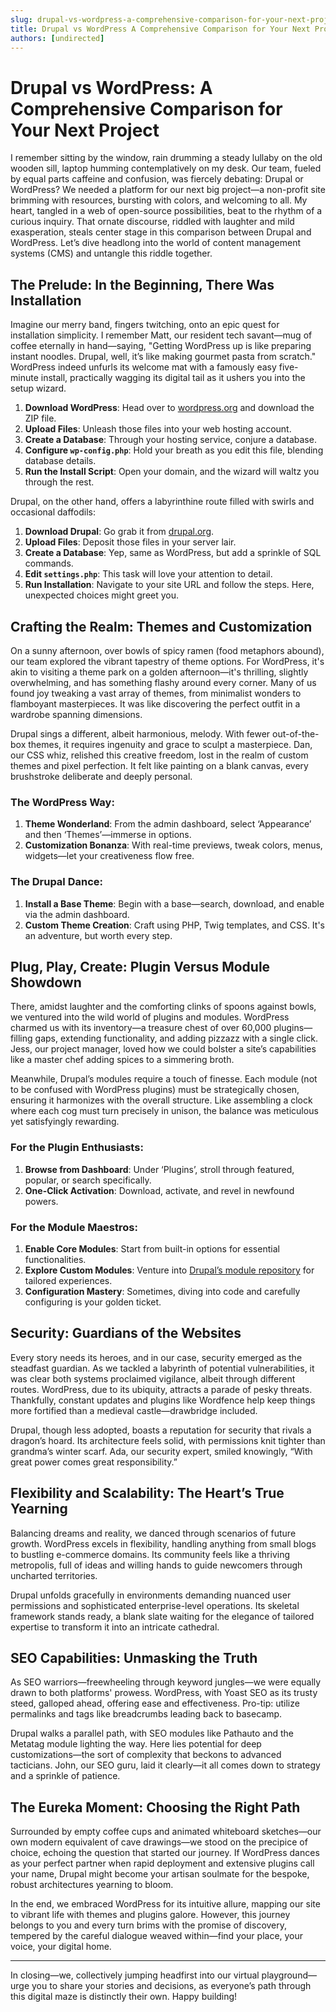 ```yaml
---
slug: drupal-vs-wordpress-a-comprehensive-comparison-for-your-next-project
title: Drupal vs WordPress A Comprehensive Comparison for Your Next Project
authors: [undirected]
---
```



# Drupal vs WordPress: A Comprehensive Comparison for Your Next Project

I remember sitting by the window, rain drumming a steady lullaby on the old wooden sill, laptop humming contemplatively on my desk. Our team, fueled by equal parts caffeine and confusion, was fiercely debating: Drupal or WordPress? We needed a platform for our next big project—a non-profit site brimming with resources, bursting with colors, and welcoming to all. My heart, tangled in a web of open-source possibilities, beat to the rhythm of a curious inquiry. That ornate discourse, riddled with laughter and mild exasperation, steals center stage in this comparison between Drupal and WordPress. Let’s dive headlong into the world of content management systems (CMS) and untangle this riddle together.

## The Prelude: In the Beginning, There Was Installation

Imagine our merry band, fingers twitching, onto an epic quest for installation simplicity. I remember Matt, our resident tech savant—mug of coffee eternally in hand—saying, "Getting WordPress up is like preparing instant noodles. Drupal, well, it’s like making gourmet pasta from scratch." WordPress indeed unfurls its welcome mat with a famously easy five-minute install, practically wagging its digital tail as it ushers you into the setup wizard.

1. **Download WordPress**: Head over to [wordpress.org](https://wordpress.org/) and download the ZIP file.
2. **Upload Files**: Unleash those files into your web hosting account.
3. **Create a Database**: Through your hosting service, conjure a database.
4. **Configure `wp-config.php`**: Hold your breath as you edit this file, blending database details.
5. **Run the Install Script**: Open your domain, and the wizard will waltz you through the rest.

Drupal, on the other hand, offers a labyrinthine route filled with swirls and occasional daffodils:

1. **Download Drupal**: Go grab it from [drupal.org](https://www.drupal.org/).
2. **Upload Files**: Deposit those files in your server lair.
3. **Create a Database**: Yep, same as WordPress, but add a sprinkle of SQL commands.
4. **Edit `settings.php`**: This task will love your attention to detail.
5. **Run Installation**: Navigate to your site URL and follow the steps. Here, unexpected choices might greet you.

## Crafting the Realm: Themes and Customization

On a sunny afternoon, over bowls of spicy ramen (food metaphors abound), our team explored the vibrant tapestry of theme options. For WordPress, it's akin to visiting a theme park on a golden afternoon—it's thrilling, slightly overwhelming, and has something flashy around every corner. Many of us found joy tweaking a vast array of themes, from minimalist wonders to flamboyant masterpieces. It was like discovering the perfect outfit in a wardrobe spanning dimensions.

Drupal sings a different, albeit harmonious, melody. With fewer out-of-the-box themes, it requires ingenuity and grace to sculpt a masterpiece. Dan, our CSS whiz, relished this creative freedom, lost in the realm of custom themes and pixel perfection. It felt like painting on a blank canvas, every brushstroke deliberate and deeply personal.

### The WordPress Way:
1. **Theme Wonderland**: From the admin dashboard, select ‘Appearance’ and then ‘Themes’—immerse in options.
2. **Customization Bonanza**: With real-time previews, tweak colors, menus, widgets—let your creativeness flow free.

### The Drupal Dance:
1. **Install a Base Theme**: Begin with a base—search, download, and enable via the admin dashboard.
2. **Custom Theme Creation**: Craft using PHP, Twig templates, and CSS. It's an adventure, but worth every step.

## Plug, Play, Create: Plugin Versus Module Showdown

There, amidst laughter and the comforting clinks of spoons against bowls, we ventured into the wild world of plugins and modules. WordPress charmed us with its inventory—a treasure chest of over 60,000 plugins—filling gaps, extending functionality, and adding pizzazz with a single click. Jess, our project manager, loved how we could bolster a site’s capabilities like a master chef adding spices to a simmering broth.

Meanwhile, Drupal’s modules require a touch of finesse. Each module (not to be confused with WordPress plugins) must be strategically chosen, ensuring it harmonizes with the overall structure. Like assembling a clock where each cog must turn precisely in unison, the balance was meticulous yet satisfyingly rewarding.

### For the Plugin Enthusiasts:
1. **Browse from Dashboard**: Under ‘Plugins’, stroll through featured, popular, or search specifically.
2. **One-Click Activation**: Download, activate, and revel in newfound powers.

### For the Module Maestros:
1. **Enable Core Modules**: Start from built-in options for essential functionalities.
2. **Explore Custom Modules**: Venture into [Drupal’s module repository](https://www.drupal.org/project/project_module) for tailored experiences.
3. **Configuration Mastery**: Sometimes, diving into code and carefully configuring is your golden ticket.

## Security: Guardians of the Websites

Every story needs its heroes, and in our case, security emerged as the steadfast guardian. As we tackled a labyrinth of potential vulnerabilities, it was clear both systems proclaimed vigilance, albeit through different routes. WordPress, due to its ubiquity, attracts a parade of pesky threats. Thankfully, constant updates and plugins like Wordfence help keep things more fortified than a medieval castle—drawbridge included.

Drupal, though less adopted, boasts a reputation for security that rivals a dragon’s hoard. Its architecture feels solid, with permissions knit tighter than grandma’s winter scarf. Ada, our security expert, smiled knowingly, “With great power comes great responsibility.”

## Flexibility and Scalability: The Heart’s True Yearning

Balancing dreams and reality, we danced through scenarios of future growth. WordPress excels in flexibility, handling anything from small blogs to bustling e-commerce domains. Its community feels like a thriving metropolis, full of ideas and willing hands to guide newcomers through uncharted territories.

Drupal unfolds gracefully in environments demanding nuanced user permissions and sophisticated enterprise-level operations. Its skeletal framework stands ready, a blank slate waiting for the elegance of tailored expertise to transform it into an intricate cathedral.

## SEO Capabilities: Unmasking the Truth

As SEO warriors—freewheeling through keyword jungles—we were equally drawn to both platforms' prowess. WordPress, with Yoast SEO as its trusty steed, galloped ahead, offering ease and effectiveness. Pro-tip: utilize permalinks and tags like breadcrumbs leading back to basecamp.

Drupal walks a parallel path, with SEO modules like Pathauto and the Metatag module lighting the way. Here lies potential for deep customizations—the sort of complexity that beckons to advanced tacticians. John, our SEO guru, laid it clearly—it all comes down to strategy and a sprinkle of patience.

## The Eureka Moment: Choosing the Right Path

Surrounded by empty coffee cups and animated whiteboard sketches—our own modern equivalent of cave drawings—we stood on the precipice of choice, echoing the question that started our journey. If WordPress dances as your perfect partner when rapid deployment and extensive plugins call your name, Drupal might become your artisan soulmate for the bespoke, robust architectures yearning to bloom.

In the end, we embraced WordPress for its intuitive allure, mapping our site to vibrant life with themes and plugins galore. However, this journey belongs to you and every turn brims with the promise of discovery, tempered by the careful dialogue weaved within—find your place, your voice, your digital home.

---

In closing—we, collectively jumping headfirst into our virtual playground—urge you to share your stories and decisions, as everyone’s path through this digital maze is distinctly their own. Happy building!

